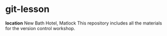# git-lesson
**location** New Bath Hotel, Matlock
This repository includes all the materials for the version control workshop. 
